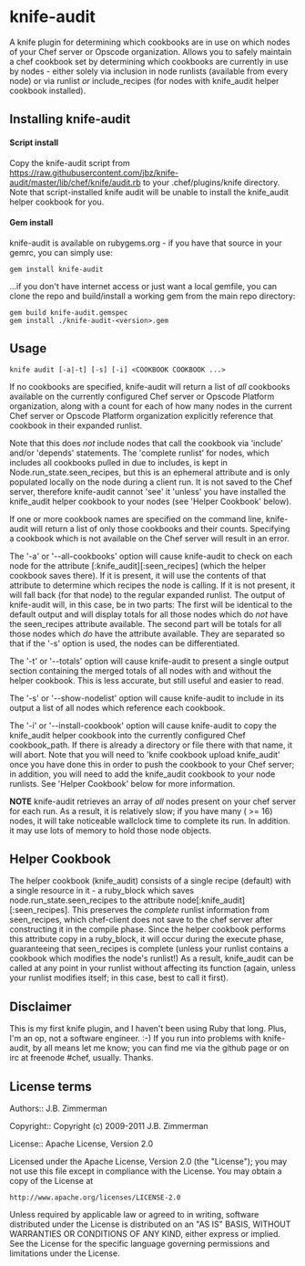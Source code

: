 knife-audit
========
A knife plugin for determining which cookbooks are in use on which nodes of your Chef server or Opscode organization.
Allows you to safely maintain a chef cookbook set by determining which cookbooks are currently in use by nodes - either solely via inclusion in node runlists (available from every node) or via runlist *or* include_recipes (for nodes with knife_audit helper cookbook installed).


Installing knife-audit
-------------------

#### Script install

Copy the knife-audit script from https://raw.githubusercontent.com/jbz/knife-audit/master/lib/chef/knife/audit.rb to your .chef/plugins/knife directory.   Note that script-installed knife audit will be unable to install the knife_audit helper cookbook for you.

#### Gem install

knife-audit is available on rubygems.org - if you have that source in your gemrc, you can simply use:

    gem install knife-audit

...if you don't have internet access or just want a local gemfile, you can clone the repo and build/install a working gem from the main repo directory:

    gem build knife-audit.gemspec
    gem install ./knife-audit-<version>.gem

Usage
---------------

    knife audit [-a|-t] [-s] [-i] <COOKBOOK COOKBOOK ...>

If no cookbooks are specified, knife-audit will return a list of *all* cookbooks available on the currently configured Chef server or Opscode Platform organization, along with a count for each of how many nodes in the current Chef server or Opscode Platform organization explicitly reference that cookbook in their expanded runlist. 

Note that this does *not* include nodes that call the cookbook via 'include' and/or 'depends' statements.  The 'complete runlist' for nodes, which includes all cookbooks pulled in due to includes, is kept in Node.run_state.seen_recipes, but this is an ephemeral attribute and is only populated locally on the node during a client run.  It is not saved to the Chef server, therefore knife-audit cannot 'see' it 'unless' you have installed the knife_audit helper cookbook to your nodes (see 'Helper Cookbook' below).

If one or more cookbook names are specified on the command line, knife-audit will return a list of only those cookbooks and their counts.  Specifying a cookbook which is not available on the Chef server will result in an error.

The '-a' or '--all-cookbooks' option will cause knife-audit to check on each node for the attribute [:knife_audit][:seen_recipes] (which the helper cookbook saves there).  If it is present, it will use the contents of that attribute to determine which recipes the node is calling.  If it is not present, it will fall back (for that node) to the regular expanded runlist.  The output of knife-audit will, in this case, be in two parts:  The first will be identical to the default output and will display totals for all those nodes which do *not* have the seen_recipes attribute available.  The second part will be totals for all those nodes which *do* have the attribute available.  They are separated so that if the '-s' option is used, the nodes can be differentiated.

The '-t' or '--totals' option will cause knife-audit to present a single output section containing the merged totals of all nodes with and without the helper cookbook.  This is less accurate, but still useful and easier to read.

The '-s' or '--show-nodelist' option will cause knife-audit to include in its output a list of all nodes which reference each cookbook.

The '-i' or '--install-cookbook' option will cause knife-audit to copy the knife_audit helper cookbook into the currently configured Chef cookbook_path.  If there is already a directory or file there with that name, it will abort.  Note that you will need to 'knife cookbook upload knife_audit' once you have done this in order to push the cookbook to your Chef server; in addition, you will need to add the knife_audit cookbook to your node runlists. See 'Helper Cookbook' below for more information.

**NOTE** knife-audit retrieves an array of *all* nodes present on your chef server for each run.  As a result, it is relatively slow; if you have many ( >= 16) nodes, it will take noticeable wallclock time to complete its run.  In addition. it may use lots of memory to hold those node objects.


Helper Cookbook
---------------

The helper cookbook (knife_audit) consists of a single recipe (default) with a single resource in it - a ruby_block which saves node.run_state.seen_recipes to the attribute node[:knife_audit][:seen_recipes].  This preserves the *complete* runlist information from seen_recipes, which chef-client does not save to the chef server after constructing it in the compile phase.  Since the helper cookbook performs this attribute copy in a ruby_block, it will occur during the execute phase, guaranteeing that seen_recipes is complete (unless your runlist contains a cookbook which modifies the node's runlist!)  As a result, knife_audit can be called at any point in your runlist without affecting its function (again, unless your runlist modifies itself; in this case, best to call it first).


Disclaimer
----------

This is my first knife plugin, and I haven't been using Ruby that long.  Plus, I'm an op, not a software engineer. :-)  If you run into problems with knife-audit, by all means let me know; you can find me via the github page or on irc at freenode #chef, usually.  Thanks.


License terms
-------------
Authors:: J.B. Zimmerman 

Copyright:: Copyright (c) 2009-2011 J.B. Zimmerman

License:: Apache License, Version 2.0


Licensed under the Apache License, Version 2.0 (the "License");
you may not use this file except in compliance with the License.
You may obtain a copy of the License at

    http://www.apache.org/licenses/LICENSE-2.0

Unless required by applicable law or agreed to in writing, software
distributed under the License is distributed on an "AS IS" BASIS,
WITHOUT WARRANTIES OR CONDITIONS OF ANY KIND, either express or implied.
See the License for the specific language governing permissions and
limitations under the License.

